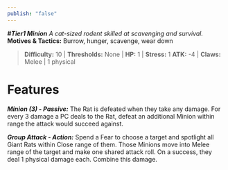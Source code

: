 ```yaml
---
publish: "false"
---
```

***#Tier1 Minion***
*A cat-sized rodent skilled at scavenging and survival.*
**Motives & Tactics:** Burrow, hunger, scavenge, wear down

> **Difficulty:** 10 | **Thresholds:** None | **HP:** 1 | **Stress:** 1
> **ATK:** -4 | **Claws:** Melee | 1 physical

# Features

***Minion (3) - Passive:*** The Rat is defeated when they take any damage. For every 3 damage a PC deals to the Rat, defeat an additional Minion within range the attack would succeed against.

***Group Attack - Action:*** Spend a Fear to choose a target and spotlight all Giant Rats within Close range of them. Those Minions move into Melee range of the target and make one shared attack roll. On a success, they deal 1 physical damage each. Combine this damage.
